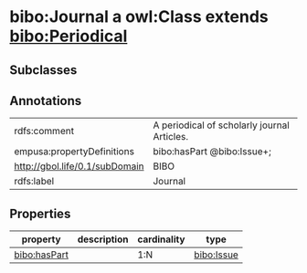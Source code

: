# bibo:Journal a owl:Class extends [bibo:Periodical](/ontology/bibo/Periodical)

## Subclasses

## Annotations

|||
|-----|-----|
|rdfs:comment|A periodical of scholarly journal Articles.|
|empusa:propertyDefinitions|bibo:hasPart @bibo:Issue+;|
|<http://gbol.life/0.1/subDomain>|BIBO|
|rdfs:label|Journal|

## Properties

|property|description|cardinality|type|
|-----|-----|-----|-----|
|[bibo:hasPart](/ontology/bibo/hasPart)||1:N|[bibo:Issue](/ontology/bibo/Issue)|

